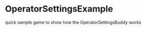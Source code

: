 OperatorSettingsExample
=======================

quick sample game to show how the OperatorSettingsBuddy works
